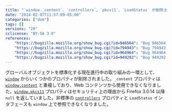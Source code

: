 ```yaml
---
title: "`window._content`、`controllers`、`pkcs11`、`LoadStatus` が削除されました"
date: "2014-02-07T11:57:09-05:00"
categories: ["dom"]
tags: []
versions: "29"
cclicense: "BY-SA 3.0"
references:
    "https://bugzilla.mozilla.org/show_bug.cgi?id=946564": "Bug 946564 – Make window._content chromeonly"
    "https://bugzilla.mozilla.org/show_bug.cgi?id=794943": "Bug 794943 – Remove nsISecurityCheckedComponent"
    "https://bugzilla.mozilla.org/show_bug.cgi?id=964964": "Bug 964964 – Try to remove window.pkcs11"
    "https://bugzilla.mozilla.org/show_bug.cgi?id=949292": "Bug 949292 – Stop exposing LoadStatus on the global object"
---
```

グローバルオブジェクトを標準化する現在進行中の取り組みの一環として、[`window`](https://developer.mozilla.org/ja/docs/Web/API/window) からいくつかのプロパティが削除されました。`_content` プロパティは [`window.content`](https://developer.mozilla.org/ja/docs/Web/API/window.content) と重複しており、Web コンテンツから使用できなくなりました。[`window.pkcs11`](https://developer.mozilla.org/ja/docs/Web/API/window.pkcs11) プロパティはセキュリティ上の理由から Firefox 3.0.14 以降 `null` を返していました。非標準の [`controllers`](https://developer.mozilla.org/ja/docs/Web/API/window.controllers) プロパティと `LoadStatus` インタフェースも `window` 上で参照できなくなりました。
